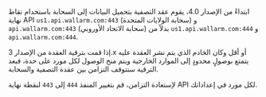 ابتداءً من الإصدار 4.0، يقوم عقد التصفية بتحميل البيانات إلى السحابة باستخدام نقاط نهاية API `us1.api.wallarm.com:443` (سحابة الولايات المتحدة) و `api.wallarm.com:443` (سحابة الاتحاد الأوروبي) بدلاً من `us1.api.wallarm.com:444` و `api.wallarm.com:444`.

إذا قمت بترقية العقدة من الإصدار 3.x أو أقل وكان الخادم الذي يتم نشر العقدة عليه يتمتع بوصولٍ محدودٍ إلى الموارد الخارجية ويتم منح الوصول لكل مورد على حدة، فبعد الترقية ستتوقف التزامن بين عقدة التصفية والسحابة.

لإستعادة التزامن، قم بتغيير المنفذ `444` إلى `443` لنقطة نهاية API لكل مورد في إعداداتك.